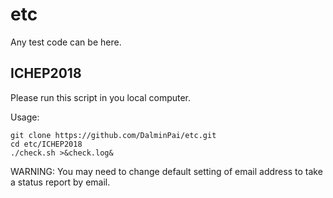 # etc
Any test code can be here.

## ICHEP2018
Please run this script in you local computer.

Usage:

	git clone https://github.com/DalminPai/etc.git
	cd etc/ICHEP2018
	./check.sh >&check.log&

WARNING: You may need to change default setting of email address to take a status report by email.
